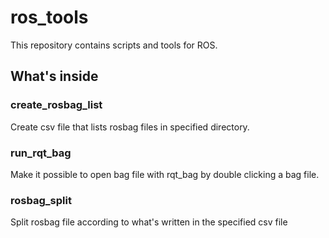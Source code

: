 # ros_tools

This repository contains scripts and tools for ROS.


## What's inside
### create_rosbag_list
Create csv file that lists rosbag files in specified directory.

### run_rqt_bag
Make it possible to open bag file with rqt_bag by double clicking a bag file.

### rosbag_split
Split rosbag file according to what's written in the specified csv file
